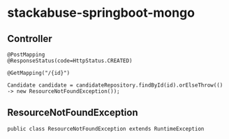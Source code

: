 # stackabuse-springboot-mongo

## Controller
```
@PostMapping
@ResponseStatus(code=HttpStatus.CREATED)

@GetMapping("/{id}")

Candidate candidate = candidateRepository.findById(id).orElseThrow(() -> new ResourceNotFoundException());
```

## ResourceNotFoundException
```
public class ResourceNotFoundException extends RuntimeException
```
